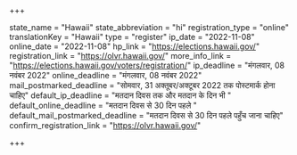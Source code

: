 +++

state_name = "Hawaii"
state_abbreviation = "hi"
registration_type = "online"
translationKey = "Hawaii"
type = "register"
ip_date = "2022-11-08"
online_date = "2022-11-08"
hp_link = "https://elections.hawaii.gov/"
registration_link = "https://olvr.hawaii.gov/"
more_info_link = "https://elections.hawaii.gov/voters/registration/"
ip_deadline = "मंगलवार, 08 नवंबर 2022"
online_deadline = "मंगलवार, 08 नवंबर 2022"
mail_postmarked_deadline = "सोमवार, 31 अक्तूबर/अक्टूबर 2022 तक पोस्टमार्क होना चाहिए"
default_ip_deadline = "मतदान दिवस तक और मतदान के दिन भी "
default_online_deadline = "मतदान दिवस से 30 दिन पहले "
default_mail_postmarked_deadline = "मतदान दिवस से 30 दिन पहले पहुँच जाना चाहिए"
confirm_registration_link = "https://olvr.hawaii.gov/"

+++